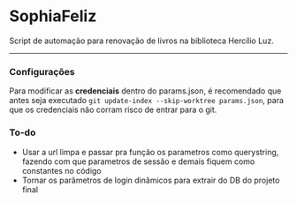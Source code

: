 # SophiaFeliz
Script de automação para renovação de livros na biblioteca Hercílio Luz.

---
### Configurações

Para modificar as **credenciais** dentro do params.json, é recomendado que
antes seja executado `git update-index --skip-worktree params.json`, para que os credenciais não corram risco de entrar para o git.

### To-do

- Usar a url limpa e passar pra função os parametros como querystring, fazendo com que parametros de sessão e demais fiquem como constantes no código
- Tornar os parâmetros de login dinâmicos para extrair do DB do projeto final
